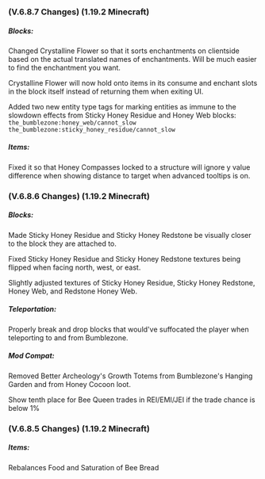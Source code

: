 ### **(V.6.8.7 Changes) (1.19.2 Minecraft)**

##### Blocks:
Changed Crystalline Flower so that it sorts enchantments on clientside based on the actual translated names of enchantments.
 Will be much easier to find the enchantment you want.

Crystalline Flower will now hold onto items in its consume and enchant slots in the block itself instead of returning them when exiting UI.

Added two new entity type tags for marking entities as immune to the slowdown effects from Sticky Honey Residue and Honey Web blocks:
 `the_bumblezone:honey_web/cannot_slow`
 `the_bumblezone:sticky_honey_residue/cannot_slow`

##### Items:
Fixed it so that Honey Compasses locked to a structure will ignore y value difference when showing distance to target when advanced tooltips is on.


### **(V.6.8.6 Changes) (1.19.2 Minecraft)**

##### Blocks:
Made Sticky Honey Residue and Sticky Honey Redstone be visually closer to the block they are attached to.

Fixed Sticky Honey Residue and Sticky Honey Redstone textures being flipped when facing north, west, or east.

Slightly adjusted textures of Sticky Honey Residue, Sticky Honey Redstone, Honey Web, and Redstone Honey Web.

##### Teleportation:
Properly break and drop blocks that would've suffocated the player when teleporting to and from Bumblezone.

##### Mod Compat:
Removed Better Archeology's Growth Totems from Bumblezone's Hanging Garden and from Honey Cocoon loot.

Show tenth place for Bee Queen trades in REI/EMI/JEI if the trade chance is below 1%


### **(V.6.8.5 Changes) (1.19.2 Minecraft)**

##### Items:
Rebalances Food and Saturation of Bee Bread
